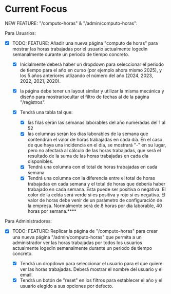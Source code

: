 # Current Focus

NEW FEATURE: "/computo-horas" & "/admin/computo-horas":

Para Usuarios:

- [x] TODO: FEATURE: Añadir una nueva página "computo de horas" para mostrar las horas trabajadas por el usuario actualmente logedin semanalmente durante un periodo de tiempo concreto.

  - [x] Inicialmente deberá haber un dropdown para seleccionar el periodo de tiempo para el año en curso (por ejemplo ahora mismo 2025), y los 5 años anteriores utlizando el número del año (2024, 2023, 2022, 2021, 2020).
  - [x] la página debe tener un layout similar y utilizar la misma mecánica y diseño para mostrar/ocultar el filtro de fechas al de la página "/registros".
  - [x] Tendrá una tabla tal que:

    - [x] las filas serán las semanas laborables del año numeradas del 1 al 52
    - [x] las columnas serán los días laborables de la semana que contendrán el valor de horas trabajadas en cada día. En el caso de que haya una incidencia en el día, se mostrará "-" en su lugar, pero no afectará al cálculo de las horas trabajadas, que será el resultado de la suma de las horas trabajadas en cada día disponibles.
    - [x] Tendrá una columna con el total de horas trabajadas en cada semana
    - [x] Tendrá una columna con la diferencia entre el total de horas trabajadas en cada semana y el total de horas que debería haber trabajado en cada semana. Esta puede ser positiva o negativa. El color de la celda será verde si es positiva y rojo si es negativa. El valor de horas debe venir de un parámetro de configuración de la empresa. Normalmente será de 8 horas por día laborable, 40 horas por semana.\*\*\*\*

Para Administradores:

- [x] TODO: FEATURE: Replicar la página de "/computo-horas" para crear una nueva página "/admin/computo-horas" que permita a un administrador ver las horas trabajadas por todos los usuarios actualmente logedin semanalmente durante un periodo de tiempo concreto.

  - [x] Tendrá un dropdown para seleccionar el usuario para el que quiere ver las horas trabajadas. Deberá mostrar el nombre del usuario y el email.
  - [x] Tendrá un botón de "reset" en los filtros para establecer el año y el usuario elegido a sus opciones por defecto.
